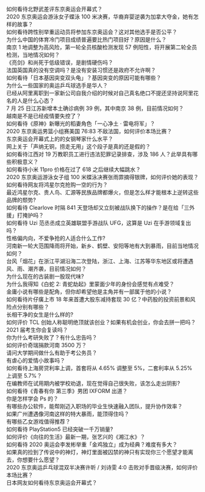 如何看待北野武差评东京奥运会开幕式？  
2020 东京奥运会游泳女子蝶泳 100 米决赛，华裔弃婴逆袭为加拿大夺金，她有怎样的故事？  
如何看待跨性别举重运动员将参加东京奥运会？这对其他选手是否公平？  
为什么中国的体育冷门项目成绩普遍要比热门项目好？原因是什么？  
南京 1 地调整为高风险，第一轮全员核酸检测发现 57 例阳性，将开展第二轮全员检测，当地情况如何？  
《亮剑》和尚死于低级错误，是剧情硬伤吗？  
法国英国真的没有空调吗？是没有安装习惯还是政府不允许啊？  
如何看待「日本基因突变双头龟」？基因突变的原因可能有哪些？  
为什么一些国家的奥运乒乓球选手是华人？  
已经从阿里离职到一家新公司自我介绍的时候对自己真名绝口不提还坚持说阿里花名的人是什么心态？  
7 月 25 日江苏新增本土确诊病例 39 例，其中南京 38 例，目前情况如何？  
越南是不是已经疫情要失控了？  
如何看待《原神》新曝光的稻妻角色「一心净土 · 雷电将军」？  
2020 东京奥运男篮小组赛美国 76:83 不敌法国，如何评价本场比赛？  
东京奥运会开幕式上的的女钢琴家什么水平？  
网上关于「声纳无铜，捞走无用」这个段子是真的还是假的？  
如何看待江西对 19 万教职员工进行违法犯罪记录排查，涉及 186 人？此举具有哪些积极意义？  
如何看待小米 11pro 价格在过了 618 之后继续大幅跳水？  
2020 东京奥运游泳女子组 100 米蝶泳决赛张雨霏摘得银牌，如何评价她的表现？  
如何看待网友将鸿星尔克抢购一空的行为？  
最近鸿星尔克、贵人鸟、汇源等民族品牌都爆火，但是怎么样才能根本上逆转这些品牌的颓势?  
如何看待 Clearlove 时隔 841 天登场却又立刻被战队换下的操作？是在给「三外援」打掩护吗？  
如何看待 Uzi 范丞丞成立英雄联盟手游战队 UFG，这算是 Uzi 在手游领域复出吗？  
性格偏内向，不爱争抢的人适合什么工作?  
河南新一轮大范围降雨将开始，新乡、鹤壁、安阳等地有大到暴雨，目前当地情况如何？  
台风「烟花」在浙江平湖沿海二次登陆，浙江、上海、江苏等华东地区或将遭遇风、雨、潮齐袭，目前情况如何？  
为什么现在的古装剧一股现代味?  
为什么我得知《白蛇 2: 青蛇劫起》里蒙面少年的身份会感觉有点难受？  
金庸小说有哪些是配角，但你却希望他是主角并有一部属于他的小说？  
如何看待片仔癀上市 18 年来首遭大股东减持套现 30 亿？中药股的投资前景和风险点分别有哪些？  
长相干净的女生是什么样的?  
如何评价 TCL 创始人称聪明绝顶就该创业？如果有机会创业，你会去拼一把吗？  
2021 届考生你会复读吗？  
你为什么考研失败了？有什么忠告吗？  
如何评价奇瑞捐款河南 3500 万？  
请问大学期间做什么有助于考公务员？  
有虐心的爱情小故事吗？  
如何看待上海房贷利率上调，首套将从 4.65% 调整至 5%，二套利率从 5.25% 上调至 5.7%？  
在编教师在试用期内被学校劝退，现在觉得自己很失败，该怎么走出阴影?  
如何看待《青春有你 第三季》男团 IXFORM 出道？  
你是怎样学会 Ps 的？  
有哪些办公软件，能帮刚迈入职场的毕业生快速融入团队，提升协作效率？  
如果广州遭遇像河南这样的特大暴雨，能顶得住吗？  
有哪些乙女游戏值得推荐？  
如何看待 PlayStation5 已经突破一千万销量?  
如何评价《向往的生活》最新一期，张艺兴的《湘江水》？  
如何看待 2020 奥运会李发彬举重「金鸡独立」成为经典？难度有多大？  
如果真的捡到了传说中的神灯，神灯里面被囚禁的神只有实现你三个愿望才能离去，你想要什么愿望？  
2020 东京奥运乒乓球混双半决赛许昕 / 刘诗雯 4:0 击败对手晋级决赛，如何评价本场比赛？  
日本网友如何看待东京奥运会开幕式？  
